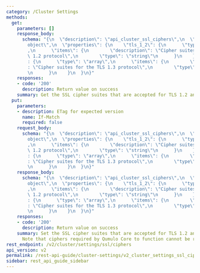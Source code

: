 ```yaml
---
category: /Cluster Settings
methods:
  get:
    parameters: []
    response_body:
      schema: "{\n  \"description\": \"api_cluster_ssl_ciphers\",\n  \"type\": \"\
        object\",\n  \"properties\": {\n    \"tls_1_2\": {\n      \"type\": \"array\"\
        ,\n      \"items\": {\n        \"description\": \"Cipher suites for the TLS\
        \ 1.2 protocol\",\n        \"type\": \"string\"\n      }\n    },\n    \"tls_1_3\"\
        : {\n      \"type\": \"array\",\n      \"items\": {\n        \"description\"\
        : \"Cipher suites for the TLS 1.3 protocol\",\n        \"type\": \"string\"\
        \n      }\n    }\n  }\n}"
    responses:
    - code: '200'
      description: Return value on success
    summary: Get the SSL cipher suites that are accepted for TLS 1.2 and TLS 1.3 connections.
  put:
    parameters:
    - description: ETag for expected version
      name: If-Match
      required: false
    request_body:
      schema: "{\n  \"description\": \"api_cluster_ssl_ciphers\",\n  \"type\": \"\
        object\",\n  \"properties\": {\n    \"tls_1_2\": {\n      \"type\": \"array\"\
        ,\n      \"items\": {\n        \"description\": \"Cipher suites for the TLS\
        \ 1.2 protocol\",\n        \"type\": \"string\"\n      }\n    },\n    \"tls_1_3\"\
        : {\n      \"type\": \"array\",\n      \"items\": {\n        \"description\"\
        : \"Cipher suites for the TLS 1.3 protocol\",\n        \"type\": \"string\"\
        \n      }\n    }\n  }\n}"
    response_body:
      schema: "{\n  \"description\": \"api_cluster_ssl_ciphers\",\n  \"type\": \"\
        object\",\n  \"properties\": {\n    \"tls_1_2\": {\n      \"type\": \"array\"\
        ,\n      \"items\": {\n        \"description\": \"Cipher suites for the TLS\
        \ 1.2 protocol\",\n        \"type\": \"string\"\n      }\n    },\n    \"tls_1_3\"\
        : {\n      \"type\": \"array\",\n      \"items\": {\n        \"description\"\
        : \"Cipher suites for the TLS 1.3 protocol\",\n        \"type\": \"string\"\
        \n      }\n    }\n  }\n}"
    responses:
    - code: '200'
      description: Return value on success
    summary: Set the SSL cipher suites that are accepted for TLS 1.2 and TLS 1.3 connections.
      Note that ciphers required by Qumulo Core to function cannot be removed.
rest_endpoint: /v2/cluster/settings/ssl/ciphers
api_version: v2
permalink: /rest-api-guide/cluster-settings/v2_cluster_settings_ssl_ciphers.html
sidebar: rest_api_guide_sidebar
---
```


